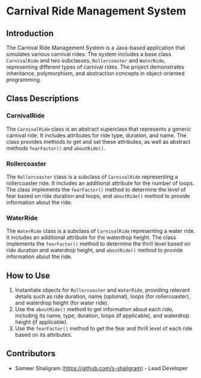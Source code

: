 # Carnival Ride Management System

## Introduction

The Carnival Ride Management System is a Java-based application that simulates various carnival rides. The system includes a base class `CarnivalRide` and two subclasses, `Rollercoaster` and `WaterRide`, representing different types of carnival rides. The project demonstrates inheritance, polymorphism, and abstraction concepts in object-oriented programming.

## Class Descriptions

### CarnivalRide

The `CarnivalRide` class is an abstract superclass that represents a generic carnival ride. It includes attributes for ride type, duration, and name. The class provides methods to get and set these attributes, as well as abstract methods `fearFactor()` and `aboutRide()`.

### Rollercoaster

The `Rollercoaster` class is a subclass of `CarnivalRide` representing a rollercoaster ride. It includes an additional attribute for the number of loops. The class implements the `fearFactor()` method to determine the level of fear based on ride duration and loops, and `aboutRide()` method to provide information about the ride.

### WaterRide

The `WaterRide` class is a subclass of `CarnivalRide` representing a water ride. It includes an additional attribute for the waterdrop height. The class implements the `fearFactor()` method to determine the thrill level based on ride duration and waterdrop height, and `aboutRide()` method to provide information about the ride.

## How to Use

1. Instantiate objects for `Rollercoaster` and `WaterRide`, providing relevant details such as ride duration, name (optional), loops (for rollercoaster), and waterdrop height (for water ride).
2. Use the `aboutRide()` method to get information about each ride, including its name, type, duration, loops (if applicable), and waterdrop height (if applicable).
3. Use the `fearFactor()` method to get the fear and thrill level of each ride based on its attributes.

## Contributors

- Sameer Shaligram (https://github.com/s-shaligram) - Lead Developer
